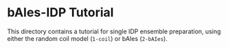 # bAIes-IDP Tutorial

This directory contains a tutorial for single IDP ensemble preparation, using either the random coil model (`1-coil`) or bAIes (`2-bAIes`).
